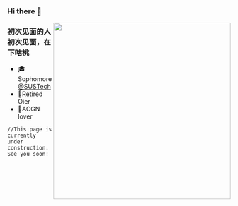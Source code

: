### Hi there 👋

<img align='right' src='C:\Users\first_fan\Desktop\图片2.jpg' width='400px'>  

### 初次见面的人初次见面，在下咕桃

- 🎓Sophomore [@SUSTech](sustech.edu.cn)
- 🏅Retired Oier
- 💮ACGN lover

```
//This page is currently under construction. See you soon!
```

<!--
**GuTaoZi/GuTaoZi** is a ✨ _special_ ✨ repository because its `README.md` (this file) appears on your GitHub profile.

Here are some ideas to get you started:

- 🔭 I’m currently working on ...
- 🌱 I’m currently learning ...
- 👯 I’m looking to collaborate on ...
- 🤔 I’m looking for help with ...
- 💬 Ask me about ...
- 📫 How to reach me: ...
- 😄 Pronouns: ...
- ⚡ Fun fact: ...
-->
